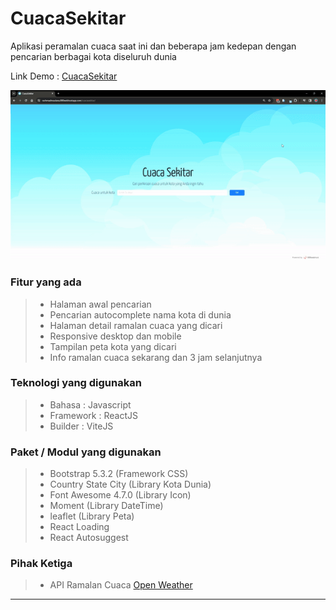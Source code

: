 # CuacaSekitar
Aplikasi peramalan cuaca saat ini dan beberapa jam kedepan dengan pencarian berbagai kota diseluruh dunia

Link Demo : [CuacaSekitar](https://rachmadmaulanaj.github.io/cuacasekitar-app/)

![CuacaSekitar](cuacasekitar.gif)

### Fitur yang ada
> - Halaman awal pencarian
> - Pencarian autocomplete nama kota di dunia
> - Halaman detail ramalan cuaca yang dicari
> - Responsive desktop dan mobile
> - Tampilan peta kota yang dicari
> - Info ramalan cuaca sekarang dan 3 jam selanjutnya

### Teknologi yang digunakan
> - Bahasa : Javascript
> - Framework : ReactJS
> - Builder : ViteJS

### Paket / Modul yang digunakan
> - Bootstrap 5.3.2 (Framework CSS)
> - Country State City (Library Kota Dunia)
> - Font Awesome 4.7.0 (Library Icon)
> - Moment (Library DateTime)
> - leaflet (Library Peta)
> - React Loading
> - React Autosuggest

### Pihak Ketiga
> - API Ramalan Cuaca [Open Weather](https://openweathermap.org/api)

---
